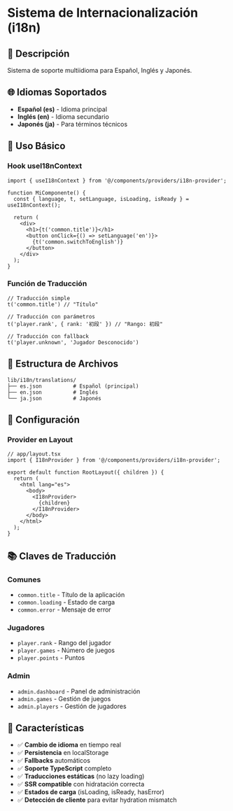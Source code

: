 # Sistema de Internacionalización (i18n)

## 🎯 **Descripción**

Sistema de soporte multiidioma para Español, Inglés y Japonés.

## 🌐 **Idiomas Soportados**

- **Español (es)** - Idioma principal
- **Inglés (en)** - Idioma secundario
- **Japonés (ja)** - Para términos técnicos

## 🚀 **Uso Básico**

### **Hook useI18nContext**
```tsx
import { useI18nContext } from '@/components/providers/i18n-provider';

function MiComponente() {
  const { language, t, setLanguage, isLoading, isReady } = useI18nContext();
  
  return (
    <div>
      <h1>{t('common.title')}</h1>
      <button onClick={() => setLanguage('en')}>
        {t('common.switchToEnglish')}
      </button>
    </div>
  );
}
```

### **Función de Traducción**
```tsx
// Traducción simple
t('common.title') // "Título"

// Traducción con parámetros
t('player.rank', { rank: '初段' }) // "Rango: 初段"

// Traducción con fallback
t('player.unknown', 'Jugador Desconocido')
```

## 📁 **Estructura de Archivos**

```
lib/i18n/translations/
├── es.json          # Español (principal)
├── en.json          # Inglés
└── ja.json          # Japonés
```

## 🔧 **Configuración**

### **Provider en Layout**
```tsx
// app/layout.tsx
import { I18nProvider } from '@/components/providers/i18n-provider';

export default function RootLayout({ children }) {
  return (
    <html lang="es">
      <body>
        <I18nProvider>
          {children}
        </I18nProvider>
      </body>
    </html>
  );
}
```

## 📚 **Claves de Traducción**

### **Comunes**
- `common.title` - Título de la aplicación
- `common.loading` - Estado de carga
- `common.error` - Mensaje de error

### **Jugadores**
- `player.rank` - Rango del jugador
- `player.games` - Número de juegos
- `player.points` - Puntos

### **Admin**
- `admin.dashboard` - Panel de administración
- `admin.games` - Gestión de juegos
- `admin.players` - Gestión de jugadores

## 🎨 **Características**

- ✅ **Cambio de idioma** en tiempo real
- ✅ **Persistencia** en localStorage
- ✅ **Fallbacks** automáticos
- ✅ **Soporte TypeScript** completo
- ✅ **Traducciones estáticas** (no lazy loading)
- ✅ **SSR compatible** con hidratación correcta
- ✅ **Estados de carga** (isLoading, isReady, hasError)
- ✅ **Detección de cliente** para evitar hydration mismatch
